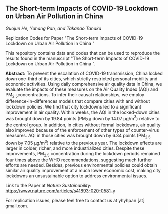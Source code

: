 ## The Short-term Impacts of COVID-19 Lockdown on Urban Air Pollution in China

*Guojun He, Yuhang Pan, and Takanao Tanaka*

Replication Codes for Paper "The Short-term Impacts of COVID-19 Lockdown on Urban Air Pollution in China "

This repository contains data and codes that can be used to reproduce the results found in the manuscript "The Short-term Impacts of COVID-19 Lockdown on Urban Air Pollution in China ". 

**Abstract:** To prevent the escalation of COVID-19 transmission, China locked down one-third of its cities, which strictly restricted personal mobility and economic activities. Using daily comprehensive air quality data in China, we evaluate the impacts of these measures on the Air Quality Index (AQI) and PM$_{2.5}$concentrations. To infer their causal relationships, we employ difference-in-differences models that compare cities with and without lockdown policies. We find that city lockdowns led to a significant improvement in air quality. Within weeks, the AQI in the locked-down cities was brought down by 19.84 points (PM$_{2.5}$ down by 14.07 µg/m$^3$) relative to the control group. In addition, in cities without formal lockdowns, air quality also improved because of the enforcement of other types of counter-virus measures. AQI in those cities was brought down by 6.34 points (PM$_{2.5}$ down by 7.05 µg/m$^3$) relative to the previous year. The lockdown effects are larger in colder, richer, and more industrialized cities. Despite these improvements, PM$_{2.5}$ concentration during the lockdown periods remained four times above the WHO recommendations, suggesting much further efforts are needed. Besides, previous environmental policies could obtain similar air quality improvement at a much lower economic cost, making city lockdowns an unsustainable option to address environmental issues.

Link to the Paper at *Nature Sustainability*: https://www.nature.com/articles/s41893-020-0581-y

For replication issues, please feel free to contact us at yhyhpan [at] gmail.com.

